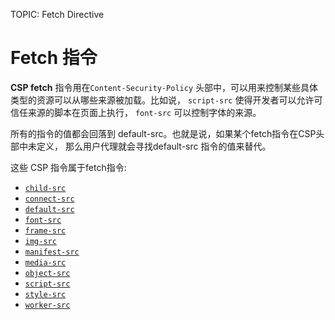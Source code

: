 TOPIC: Fetch Directive

# Fetch 指令

**CSP fetch** 指令用在`Content-Security-Policy` 头部中，可以用来控制某些具体类型的资源可以从哪些来源被加载。比如说，
`script-src` 使得开发者可以允许可信任来源的脚本在页面上执行， `font-src` 可以控制字体的来源。

所有的指令的值都会回落到 default-src。也就是说，如果某个fetch指令在CSP头部中未定义， 那么用户代理就会寻找default-src 指令的值来替代。

这些 CSP 指令属于fetch指令:

- [`child-src`](https://developer.mozilla.org/zh-CN/docs/Web/HTTP/Headers/Content-Security-Policy/child-src)
- [`connect-src`](https://developer.mozilla.org/en-US/docs/Web/HTTP/Headers/Content-Security-Policy/connect-src)
- [`default-src`](https://developer.mozilla.org/en-US/docs/Web/HTTP/Headers/Content-Security-Policy/default-src)
- [`font-src`](https://developer.mozilla.org/zh-CN/docs/Web/HTTP/Headers/Content-Security-Policy/font-src)
- [`frame-src`](https://developer.mozilla.org/zh-CN/docs/Web/HTTP/Headers/Content-Security-Policy/frame-src)
- [`img-src`](https://developer.mozilla.org/zh-CN/docs/Web/HTTP/Headers/Content-Security-Policy/img-src)
- [`manifest-src`](https://developer.mozilla.org/zh-CN/docs/Web/HTTP/Headers/Content-Security-Policy/manifest-src)
- [`media-src`](https://developer.mozilla.org/zh-CN/docs/Web/HTTP/Headers/Content-Security-Policy/media-src)
- [`object-src`](https://developer.mozilla.org/zh-CN/docs/Web/HTTP/Headers/Content-Security-Policy/object-src)
- [`script-src`](https://developer.mozilla.org/zh-CN/docs/Web/HTTP/Headers/Content-Security-Policy/script-src)
- [`style-src`](https://developer.mozilla.org/zh-CN/docs/Web/HTTP/Headers/Content-Security-Policy/style-src)
- [`worker-src`](https://developer.mozilla.org/zh-CN/docs/Web/HTTP/Headers/Content-Security-Policy/worker-src)
